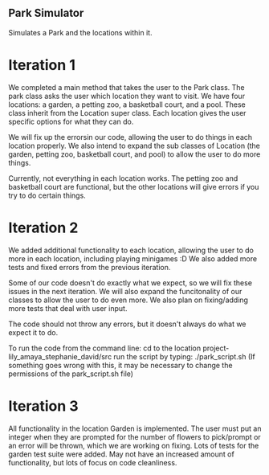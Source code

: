 ## Park Simulator
Simulates a Park and the locations within it.

# Iteration 1
We completed a main method that takes the user to the Park class. The park class asks the user which location they want to visit. We have four locations: a garden, a petting zoo, a basketball court, and a pool. These class inherit from the Location super class. Each location gives the user specific options for what they can do. 

We will fix up the errorsin our code, allowing the user to do things in each location properly. We also intend to expand the sub classes of Location (the garden, petting zoo, basketball court, and pool) to allow the user to do more things. 

Currently, not everything in each location works. The petting zoo and basketball court are functional, but the other locations will give errors if you try to do certain things.

# Iteration 2
We added additional functionality to each location, allowing the user to do more in each location, including playing minigames :D 
We also added more tests and fixed errors from the previous iteration.

Some of our code doesn't do exactly what we expect, so we will fix these issues in the next iteration. We will also expand the funcitonality of our classes to allow the user to do even more. We also plan on fixing/adding more tests that deal with user input. 

The code should not throw any errors, but it doesn't always do what we expect it to do.

To run the code from the command line:
cd to the location project-lily_amaya_stephanie_david/src
run the script by typing: ./park_script.sh
(If something goes wrong with this, it may be necessary to change the permissions of the park_script.sh file)

# Iteration 3
All functionality in the location Garden is implemented. The user must put an integer when they are prompted for the number of flowers to pick/prompt or an error will be thrown, which we are working on fixing. Lots of tests for the garden test suite were added. May not have an increased amount of functionality, but lots of focus on code cleanliness. 

